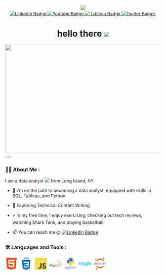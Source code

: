 <div id="header" align="center">
  <img src="https://media.giphy.com/media/v1.Y2lkPTc5MGI3NjExbGdseXU1aGU0eXVtazZja3RsN3cxeDgzNDNzbHZvbDExcG43cjNzOCZlcD12MV9pbnRlcm5hbF9naWZfYnlfaWQmY3Q9cw/gjrYDwbjnK8x36xZIO/giphy.gif" width="250"/>
</div>
<div id="badges" align="center" >
  <a href="https://www.linkedin.com/in/john-shen-65489b177/">
    <img src="https://img.shields.io/badge/LinkedIn-blue?style=for-the-badge&logo=linkedin&logoColor=white" alt="LinkedIn Badge"/>
  </a>
  <a href="your-youtube-URL">
    <img src="https://img.shields.io/badge/YouTube-red?style=for-the-badge&logo=youtube&logoColor=white" alt="Youtube Badge"/>
  </a>
  <a href="https://public.tableau.com/app/profile/john.shen5439/vizzes">
    <img src="https://img.shields.io/badge/Tableau-purple?style=for-the-badge&logo=tableau&logoColor=white" alt="Tableau Badge"/>
  </a>
  <a href="your-twitter-URL">
    <img src="https://img.shields.io/badge/Twitter-blue?style=for-the-badge&logo=twitter&logoColor=white" alt="Twitter Badge"/>
</a>
    <img src="https://komarev.com/ghpvc/?username=johnshen11&style=flat-square&color=blue" alt=""/>
  </a>
</div > 
<h1 align="center"> 
  hello there
  <img src="https://media.giphy.com/media/hvRJCLFzcasrR4ia7z/giphy.gif" width="30px"/>
</h1>
<div align="center">
  <img src="https://media.giphy.com/media/v1.Y2lkPTc5MGI3NjExdDVrajBrc281NXBjbGJ2dnF6Zzk1b2RhaDFobzlqYTZzaXphZWQ2YyZlcD12MV9pbnRlcm5hbF9naWZfYnlfaWQmY3Q9Zw/3oKIPEqDGUULpEU0aQ/giphy.gif" width="600" height="350"/>
</div>
---

### :man_technologist: About Me :
I am a data analyst <img src="https://media.giphy.com/media/WUlplcMpOCEmTGBtBW/giphy.gif" width="30"> from Long Island, NY.
- :telescope: I'm on the path to becoming a data analyst, equipped with skills in SQL, Tableau, and Python.

- :seedling: Exploring Technical Content Writing.

- :zap: In my free time, I enjoy exercising, checking out tech reviews, watching Shark Tank, and playing basketball.

- :mailbox: You can reach me @ [![Linkedin Badge](https://img.shields.io/badge/-Linkedin-blue?style=flat&logo=Linkedin&logoColor=white)](https://www.linkedin.com/in/john-shen-65489b177/)
### :hammer_and_wrench: Languages and Tools :
<img src="https://github.com/devicons/devicon/blob/master/icons/html5/html5-original.svg" title="HTML5" alt="HTML" width="40" height="40"/>&nbsp;
<img src="https://github.com/devicons/devicon/blob/master/icons/css3/css3-plain-wordmark.svg"  title="CSS3" alt="CSS" width="40" height="40"/>&nbsp;
<img src="https://github.com/devicons/devicon/blob/master/icons/javascript/javascript-original.svg" title="JavaScript" alt="JavaScript" width="40" height="40"/>&nbsp;
<img src="https://github.com/devicons/devicon/blob/master/icons/mysql/mysql-original-wordmark.svg" title="MySQL"  alt="MySQL" width="40" height="40"/>&nbsp;
<img src="https://github.com/devicons/devicon/blob/master/icons/python/python-original-wordmark.svg" title="Python"  alt="Python" width="40" height="40"/>&nbsp;
<img src="https://github.com/devicons/devicon/blob/master/icons/kaggle/kaggle-original-wordmark.svg" title="Kaggle"  alt="Kaggle" width="40" height="40"/>&nbsp;
<img src="https://github.com/devicons/devicon/blob/master/icons/jupyter/jupyter-original-wordmark.svg" title="Jupyter"  alt="Jupyter" width="40" height="40"/>&nbsp;
